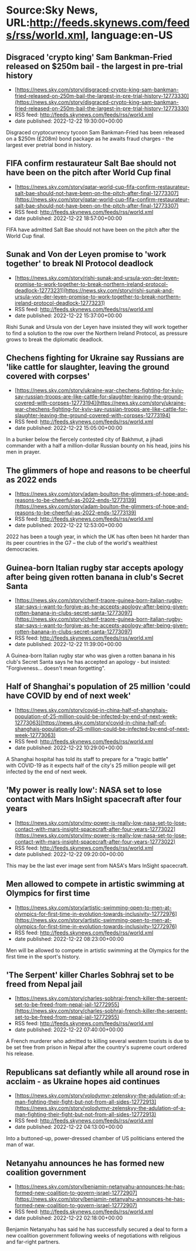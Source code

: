 # Source:Sky News, URL:http://feeds.skynews.com/feeds/rss/world.xml, language:en-US

## Disgraced 'crypto king' Sam Bankman-Fried released on $250m bail - the largest in pre-trial history
 - [https://news.sky.com/story/disgraced-crypto-king-sam-bankman-fried-released-on-250m-bail-the-largest-in-pre-trial-history-12773330](https://news.sky.com/story/disgraced-crypto-king-sam-bankman-fried-released-on-250m-bail-the-largest-in-pre-trial-history-12773330)
 - RSS feed: http://feeds.skynews.com/feeds/rss/world.xml
 - date published: 2022-12-22 19:30:00+00:00

Disgraced cryptocurrency tycoon Sam Bankman-Fried has been released on a $250m (&#163;208m) bond package as he awaits fraud charges - the largest ever pretrial bond in history.

## FIFA confirm restaurateur Salt Bae should not have been on the pitch after World Cup final
 - [https://news.sky.com/story/qatar-world-cup-fifa-confirm-restaurateur-salt-bae-should-not-have-been-on-the-pitch-after-final-12773307](https://news.sky.com/story/qatar-world-cup-fifa-confirm-restaurateur-salt-bae-should-not-have-been-on-the-pitch-after-final-12773307)
 - RSS feed: http://feeds.skynews.com/feeds/rss/world.xml
 - date published: 2022-12-22 18:57:00+00:00

FIFA have admitted Salt Bae should not have been on the pitch after the World Cup final.

## Sunak and Von der Leyen promise to 'work together' to break NI Protocol deadlock
 - [https://news.sky.com/story/rishi-sunak-and-ursula-von-der-leyen-promise-to-work-together-to-break-northern-ireland-protocol-deadlock-12773231](https://news.sky.com/story/rishi-sunak-and-ursula-von-der-leyen-promise-to-work-together-to-break-northern-ireland-protocol-deadlock-12773231)
 - RSS feed: http://feeds.skynews.com/feeds/rss/world.xml
 - date published: 2022-12-22 15:37:00+00:00

Rishi Sunak and Ursula von der Leyen have insisted they will work together to find a solution to the row over the Northern Ireland Protocol, as pressure grows  to break the diplomatic deadlock.

## Chechens fighting for Ukraine say Russians are 'like cattle for slaughter, leaving the ground covered with corpses'
 - [https://news.sky.com/story/ukraine-war-chechens-fighting-for-kyiv-say-russian-troops-are-like-cattle-for-slaughter-leaving-the-ground-covered-with-corpses-12773194](https://news.sky.com/story/ukraine-war-chechens-fighting-for-kyiv-say-russian-troops-are-like-cattle-for-slaughter-leaving-the-ground-covered-with-corpses-12773194)
 - RSS feed: http://feeds.skynews.com/feeds/rss/world.xml
 - date published: 2022-12-22 15:05:00+00:00

In a bunker below the fiercely contested city of Bakhmut, a jihadi commander with a half a million-dollar Russian bounty on his head, joins his men in prayer.

## The glimmers of hope and reasons to be cheerful as 2022 ends
 - [https://news.sky.com/story/adam-boulton-the-glimmers-of-hope-and-reasons-to-be-cheerful-as-2022-ends-12773139](https://news.sky.com/story/adam-boulton-the-glimmers-of-hope-and-reasons-to-be-cheerful-as-2022-ends-12773139)
 - RSS feed: http://feeds.skynews.com/feeds/rss/world.xml
 - date published: 2022-12-22 12:53:00+00:00

2022 has been a tough year, in which the UK has often been hit harder than its peer countries in the G7 &#8211; the club of the world's wealthiest democracies.

## Guinea-born Italian rugby star accepts apology after being given rotten banana in club's Secret Santa
 - [https://news.sky.com/story/cherif-traore-guinea-born-italian-rugby-star-says-i-want-to-forgive-as-he-accepts-apology-after-being-given-rotten-banana-in-clubs-secret-santa-12773097](https://news.sky.com/story/cherif-traore-guinea-born-italian-rugby-star-says-i-want-to-forgive-as-he-accepts-apology-after-being-given-rotten-banana-in-clubs-secret-santa-12773097)
 - RSS feed: http://feeds.skynews.com/feeds/rss/world.xml
 - date published: 2022-12-22 11:39:00+00:00

A Guinea-born Italian rugby star who was given a rotten banana in his club's Secret Santa says he has accepted an apology - but insisted: "Forgiveness... doesn't mean forgetting".

## Half of Shanghai's population of 25 million 'could have COVID by end of next week'
 - [https://news.sky.com/story/covid-in-china-half-of-shanghais-population-of-25-million-could-be-infected-by-end-of-next-week-12773063](https://news.sky.com/story/covid-in-china-half-of-shanghais-population-of-25-million-could-be-infected-by-end-of-next-week-12773063)
 - RSS feed: http://feeds.skynews.com/feeds/rss/world.xml
 - date published: 2022-12-22 10:29:00+00:00

A Shanghai hospital has told its staff to prepare for a "tragic battle" with&#160;COVID-19 as it expects half of the city's 25 million people will get infected by the end of next week.

## 'My power is really low': NASA set to lose contact with Mars InSight spacecraft after four years
 - [https://news.sky.com/story/my-power-is-really-low-nasa-set-to-lose-contact-with-mars-insight-spacecraft-after-four-years-12773022](https://news.sky.com/story/my-power-is-really-low-nasa-set-to-lose-contact-with-mars-insight-spacecraft-after-four-years-12773022)
 - RSS feed: http://feeds.skynews.com/feeds/rss/world.xml
 - date published: 2022-12-22 09:20:00+00:00

This may be the last ever image sent from NASA's Mars InSight spacecraft.

## Men allowed to compete in artistic swimming at Olympics for first time
 - [https://news.sky.com/story/artistic-swimming-open-to-men-at-olympics-for-first-time-in-evolution-towards-inclusivity-12772976](https://news.sky.com/story/artistic-swimming-open-to-men-at-olympics-for-first-time-in-evolution-towards-inclusivity-12772976)
 - RSS feed: http://feeds.skynews.com/feeds/rss/world.xml
 - date published: 2022-12-22 08:23:00+00:00

Men will be allowed to compete in artistic swimming at the Olympics for the first time in the sport's history.

## 'The Serpent' killer Charles Sobhraj set to be freed from Nepal jail
 - [https://news.sky.com/story/charles-sobhraj-french-killer-the-serpent-set-to-be-freed-from-nepal-jail-12772955](https://news.sky.com/story/charles-sobhraj-french-killer-the-serpent-set-to-be-freed-from-nepal-jail-12772955)
 - RSS feed: http://feeds.skynews.com/feeds/rss/world.xml
 - date published: 2022-12-22 07:40:00+00:00

A French murderer who admitted to killing several western tourists is due to be set free from prison in Nepal after the country's supreme court ordered his release.&#160;

## Republicans sat defiantly while all around rose in acclaim - as Ukraine hopes aid continues
 - [https://news.sky.com/story/volodymyr-zelenskyy-the-adulation-of-a-man-fighting-their-fight-but-not-from-all-sides-12772913](https://news.sky.com/story/volodymyr-zelenskyy-the-adulation-of-a-man-fighting-their-fight-but-not-from-all-sides-12772913)
 - RSS feed: http://feeds.skynews.com/feeds/rss/world.xml
 - date published: 2022-12-22 04:13:00+00:00

Into a buttoned-up, power-dressed chamber of US politicians entered the man of war.

## Netanyahu announces he has formed new coalition government
 - [https://news.sky.com/story/benjamin-netanyahu-announces-he-has-formed-new-coalition-to-govern-israel-12772907](https://news.sky.com/story/benjamin-netanyahu-announces-he-has-formed-new-coalition-to-govern-israel-12772907)
 - RSS feed: http://feeds.skynews.com/feeds/rss/world.xml
 - date published: 2022-12-22 02:18:00+00:00

Benjamin Netanyahu has said he has successfully secured a deal to form a new coalition government following weeks of negotiations with religious and far-right partners.

